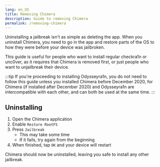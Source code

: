 ```yaml
---
lang: en_US
title: Removing Chimera
description: Guide to removing Chimera
permalink: /removing-chimera
---
```


Uninstalling a jailbreak isn't as simple as deleting the app. When you uninstall Chimera, you need to go in the app and restore parts of the OS to how they were before your device was jailbroken.

This guide is useful for people who want to install regular checkra1n or unc0ver, as it requires that Chimera is removed first, or just people who want to unjailbreak their device.

:::tip
If you're proceeding to installing Odysseyra1n, you do not need to follow this guide unless you installed Chimera before December 2020, for Chimera (if installed after December 2020) and Odysseyra1n are intercompatible with each other, and can both be used at the same time.
:::

## Uninstalling

1. Open the Chimera application
1. Enable `Restore RootFS`
1. Press `Jailbreak`
    - This may take some time
    - If it fails, try again from the beginning
1. When finished, tap `OK` and your device will restart

Chimera should now be uninstalled, leaving you safe to install any other jailbreak.
